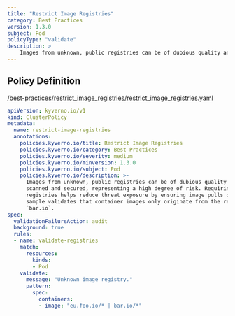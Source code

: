 ```yaml
---
title: "Restrict Image Registries"
category: Best Practices
version: 1.3.0
subject: Pod
policyType: "validate"
description: >
    Images from unknown, public registries can be of dubious quality and may not be scanned and secured, representing a high degree of risk. Requiring use of known, approved registries helps reduce threat exposure by ensuring image pulls only come from them. This sample validates that container images only originate from the registry `eu.foo.io` or `bar.io`.
---
```


## Policy Definition
<a href="https://github.com/JimBugwadia/kyverno-policies/raw/fix_annotations//best-practices/restrict_image_registries/restrict_image_registries.yaml" target="-blank">/best-practices/restrict_image_registries/restrict_image_registries.yaml</a>

```yaml
apiVersion: kyverno.io/v1
kind: ClusterPolicy
metadata:
  name: restrict-image-registries
  annotations:
    policies.kyverno.io/title: Restrict Image Registries
    policies.kyverno.io/category: Best Practices
    policies.kyverno.io/severity: medium
    policies.kyverno.io/minversion: 1.3.0
    policies.kyverno.io/subject: Pod
    policies.kyverno.io/description: >-
      Images from unknown, public registries can be of dubious quality and may not be
      scanned and secured, representing a high degree of risk. Requiring use of known, approved
      registries helps reduce threat exposure by ensuring image pulls only come from them. This
      sample validates that container images only originate from the registry `eu.foo.io` or
      `bar.io`.
spec:
  validationFailureAction: audit
  background: true
  rules:
  - name: validate-registries
    match:
      resources:
        kinds:
        - Pod
    validate:
      message: "Unknown image registry."
      pattern:
        spec:
          containers:
          - image: "eu.foo.io/* | bar.io/*"

```
